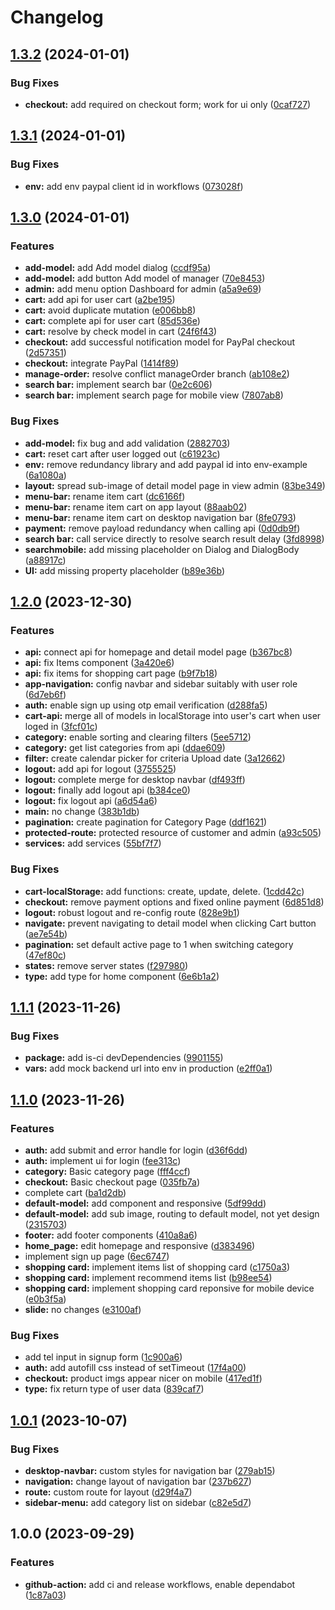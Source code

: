 # Changelog

## [1.3.2](https://github.com/ngyngcphu/tick3d-fe/compare/v1.3.1...v1.3.2) (2024-01-01)


### Bug Fixes

* **checkout:** add required on checkout form; work for ui only ([0caf727](https://github.com/ngyngcphu/tick3d-fe/commit/0caf727b52c34ac021e3cfcc6d0a863a77ae07a8))

## [1.3.1](https://github.com/ngyngcphu/tick3d-fe/compare/v1.3.0...v1.3.1) (2024-01-01)


### Bug Fixes

* **env:** add env paypal client id in workflows ([073028f](https://github.com/ngyngcphu/tick3d-fe/commit/073028f9347a4ab5717de351dea7bba8dac6bf9c))

## [1.3.0](https://github.com/ngyngcphu/tick3d-fe/compare/v1.2.0...v1.3.0) (2024-01-01)


### Features

* **add-model:** add Add model dialog ([ccdf95a](https://github.com/ngyngcphu/tick3d-fe/commit/ccdf95a172c88180c59797670380c2514058f6eb))
* **add-model:** add button Add model of manager ([70e8453](https://github.com/ngyngcphu/tick3d-fe/commit/70e845334804351a9ff57a02f9f3ba0537d54aa4))
* **admin:** add menu option Dashboard for admin ([a5a9e69](https://github.com/ngyngcphu/tick3d-fe/commit/a5a9e6952a320f750c0ea88b9d8906a1360da3b1))
* **cart:** add api for user cart ([a2be195](https://github.com/ngyngcphu/tick3d-fe/commit/a2be195c137b2c351ea7129a1be5782c97d73865))
* **cart:** avoid duplicate mutation ([e006bb8](https://github.com/ngyngcphu/tick3d-fe/commit/e006bb8489e3118e819013d3a05815a7525fcece))
* **cart:** complete api for user cart ([85d536e](https://github.com/ngyngcphu/tick3d-fe/commit/85d536ed23b20256ef0ea0f01844c7ac2e8f2317))
* **cart:** resolve by check model in cart ([24f6f43](https://github.com/ngyngcphu/tick3d-fe/commit/24f6f4395d461d5fbc253844034ccf26fabaa095))
* **checkout:** add successful notification model for PayPal checkout ([2d57351](https://github.com/ngyngcphu/tick3d-fe/commit/2d573519b44fb2067bb3b0c69eb600927551519c))
* **checkout:** integrate PayPal ([1414f89](https://github.com/ngyngcphu/tick3d-fe/commit/1414f899c86f490adbdf50d3e52b24eac3611311))
* **manage-order:** resolve conflict manageOrder branch ([ab108e2](https://github.com/ngyngcphu/tick3d-fe/commit/ab108e2c60591452ee270eb34ff7505f1918eb11))
* **search bar:** implement search bar ([0e2c606](https://github.com/ngyngcphu/tick3d-fe/commit/0e2c6065e61c0d7a127562a339445681301fea6e))
* **search bar:** implement search page for mobile view ([7807ab8](https://github.com/ngyngcphu/tick3d-fe/commit/7807ab8b8e484f1e01e0aaaf28f350880cc750b6))


### Bug Fixes

* **add-model:** fix bug and add validation ([2882703](https://github.com/ngyngcphu/tick3d-fe/commit/28827035641d9f24b7b10cd00c4f02117198014f))
* **cart:** reset cart after user logged out ([c61923c](https://github.com/ngyngcphu/tick3d-fe/commit/c61923c829b48919e6f004aa64a5958f728ff77c))
* **env:** remove redundancy library and add paypal id into env-example ([6a1080a](https://github.com/ngyngcphu/tick3d-fe/commit/6a1080a4224788404d751a9fea5a097d6cc78f1e))
* **layout:** spread sub-image of detail model page in view admin ([83be349](https://github.com/ngyngcphu/tick3d-fe/commit/83be3498207475018bd63b7faac9f088e6d881fc))
* **menu-bar:** rename item cart ([dc6166f](https://github.com/ngyngcphu/tick3d-fe/commit/dc6166f0aeb4c15683f914e3f68f1b26683f5667))
* **menu-bar:** rename item cart on app layout ([88aab02](https://github.com/ngyngcphu/tick3d-fe/commit/88aab0213d71dbaa74a52ea824068dd4064392dc))
* **menu-bar:** rename item cart on desktop navigation bar ([8fe0793](https://github.com/ngyngcphu/tick3d-fe/commit/8fe079312b81f4ef3b2833d69ba24dee6aa0a205))
* **payment:** remove payload redundancy when calling api ([0d0db9f](https://github.com/ngyngcphu/tick3d-fe/commit/0d0db9f16a34a2766974dd25427f2949bf2a0b45))
* **search bar:** call service directly to resolve search result delay ([3fd8998](https://github.com/ngyngcphu/tick3d-fe/commit/3fd899873ac7f3f0538d2936f84e1bdc956ca512))
* **searchmobile:** add missing placeholder on Dialog and DialogBody ([a88917c](https://github.com/ngyngcphu/tick3d-fe/commit/a88917cb6c1b28cbf368b67ee2fa1d2fbbb0cc73))
* **UI:** add missing property placeholder ([b89e36b](https://github.com/ngyngcphu/tick3d-fe/commit/b89e36b0d720c2148de6eba70295923de95a8304))

## [1.2.0](https://github.com/ngyngcphu/tick3d-fe/compare/v1.1.1...v1.2.0) (2023-12-30)


### Features

* **api:** connect api for homepage and detail model page ([b367bc8](https://github.com/ngyngcphu/tick3d-fe/commit/b367bc8bddae8880dcb7c7318c7aebeacefbbe38))
* **api:** fix Items component ([3a420e6](https://github.com/ngyngcphu/tick3d-fe/commit/3a420e603def0b76f82f0b077038fb59c5cf02b3))
* **api:** fix items for shopping cart page ([b9f7b18](https://github.com/ngyngcphu/tick3d-fe/commit/b9f7b18d6f60b93f8b18310b43a881eff952201c))
* **app-navigation:** config navbar and sidebar suitably with user role ([6d7eb6f](https://github.com/ngyngcphu/tick3d-fe/commit/6d7eb6f2dda1382d3ae1ce3a9774f7338a515651))
* **auth:** enable sign up using otp email verification ([d288fa5](https://github.com/ngyngcphu/tick3d-fe/commit/d288fa55caba530c8871df5f5676d31c2065785b))
* **cart-api:** merge all of models in localStorage into user's cart when user loged in ([3fcf01c](https://github.com/ngyngcphu/tick3d-fe/commit/3fcf01c20488335645f98929acf7f737e3578e8e))
* **category:** enable sorting and clearing filters ([5ee5712](https://github.com/ngyngcphu/tick3d-fe/commit/5ee5712b723fabf598da340e8d4156770e375b5e))
* **category:** get list categories from api ([ddae609](https://github.com/ngyngcphu/tick3d-fe/commit/ddae6095dfa2db234d6980f7e2f30b3f94056787))
* **filter:** create calendar picker for criteria Upload date ([3a12662](https://github.com/ngyngcphu/tick3d-fe/commit/3a12662036d7ac4c4c43e3f44378f56c73e7ce6a))
* **logout:** add api for logout ([3755525](https://github.com/ngyngcphu/tick3d-fe/commit/375552584fc23ed1f027753fb45572ebeee47452))
* **logout:** complete merge for desktop navbar ([df493ff](https://github.com/ngyngcphu/tick3d-fe/commit/df493ffd9e13e598fd3baf7c3581de52a1bcdc08))
* **logout:** finally add logout api ([b384ce0](https://github.com/ngyngcphu/tick3d-fe/commit/b384ce05d0f6bdb219355b36f7500235c5cd9d26))
* **logout:** fix logout api ([a6d54a6](https://github.com/ngyngcphu/tick3d-fe/commit/a6d54a6f88e05d468a3dbdf157ff8e3bcc6d4e09))
* **main:** no change ([383b1db](https://github.com/ngyngcphu/tick3d-fe/commit/383b1db267e9e9865882a3f0b982278d850f9cf9))
* **pagination:** create pagination for Category Page ([ddf1621](https://github.com/ngyngcphu/tick3d-fe/commit/ddf16214add392533dc7cdf571e609fbd4aa7f6a))
* **protected-route:** protected resource of customer and admin ([a93c505](https://github.com/ngyngcphu/tick3d-fe/commit/a93c505c096190b0d758476225d199cc279363c3))
* **services:** add services ([55bf7f7](https://github.com/ngyngcphu/tick3d-fe/commit/55bf7f7840dd998e6b032c673acb32d0e6cb3521))


### Bug Fixes

* **cart-localStorage:** add functions: create, update, delete. ([1cdd42c](https://github.com/ngyngcphu/tick3d-fe/commit/1cdd42c04363f01a1d7f3a9fa72d168a66ca3439))
* **checkout:** remove payment options and fixed online payment ([6d851d8](https://github.com/ngyngcphu/tick3d-fe/commit/6d851d8a4fa2e072fea35bb868e110cf36d910c6))
* **logout:** robust logout and re-config route ([828e9b1](https://github.com/ngyngcphu/tick3d-fe/commit/828e9b18fc8eeda7e499cbbf78c64ddaa310cc2f))
* **navigate:** prevent navigating to detail model when clicking Cart button ([ae7e54b](https://github.com/ngyngcphu/tick3d-fe/commit/ae7e54b47c4ffde74d90179b1e60e87a3df08a1c))
* **pagination:** set default active page to 1 when switching category ([47ef80c](https://github.com/ngyngcphu/tick3d-fe/commit/47ef80c8aebb06c6f4d9ef6abe56be89c2ad6fd9))
* **states:** remove server states ([f297980](https://github.com/ngyngcphu/tick3d-fe/commit/f29798042c51ade8000b3bede2c5bb9653322e1a))
* **type:** add type for home component ([6e6b1a2](https://github.com/ngyngcphu/tick3d-fe/commit/6e6b1a292f4a56575fa81a26ce5a3232d8e96d9a))

## [1.1.1](https://github.com/ngyngcphu/tick3d-fe/compare/v1.1.0...v1.1.1) (2023-11-26)


### Bug Fixes

* **package:** add is-ci devDependencies ([9901155](https://github.com/ngyngcphu/tick3d-fe/commit/9901155dc523fbe29e3501b2a924e8ca851e8482))
* **vars:** add mock backend url into env in production ([e2ff0a1](https://github.com/ngyngcphu/tick3d-fe/commit/e2ff0a118db3d0d8bde01880e4174cc1b671a9d5))

## [1.1.0](https://github.com/ngyngcphu/tick3d-fe/compare/v1.0.1...v1.1.0) (2023-11-26)


### Features

* **auth:** add submit and error handle for login ([d36f6dd](https://github.com/ngyngcphu/tick3d-fe/commit/d36f6ddb2e5e74764c22c98c176768508548e021))
* **auth:** implement ui for login ([fee313c](https://github.com/ngyngcphu/tick3d-fe/commit/fee313cca392a296cb28de43a4013dd067dc2a99))
* **category:** Basic category page ([fff4ccf](https://github.com/ngyngcphu/tick3d-fe/commit/fff4ccfee0dcfac4d771b93ce04a0007daa6f71c))
* **checkout:** Basic checkout page ([035fb7a](https://github.com/ngyngcphu/tick3d-fe/commit/035fb7af8efe197e22632d2849a64a9fd73814f0))
* complete cart ([ba1d2db](https://github.com/ngyngcphu/tick3d-fe/commit/ba1d2db0d6084e653bd447e521d8408205281abc))
* **default-model:** add component and responsive ([5df99dd](https://github.com/ngyngcphu/tick3d-fe/commit/5df99ddce80417504578f264249ee8139f88d106))
* **default-model:** add sub image, routing to default model, not yet design ([2315703](https://github.com/ngyngcphu/tick3d-fe/commit/231570352d2e77ec793d382d0b1a707f9b747f7e))
* **footer:** add footer components ([410a8a6](https://github.com/ngyngcphu/tick3d-fe/commit/410a8a6f84192679cbf4bab1e8b3f58adbc21bf1))
* **home_page:** edit homepage and responsive ([d383496](https://github.com/ngyngcphu/tick3d-fe/commit/d3834967bd5a86e21d43b6057338bf3f4ab5f10e))
* implement sign up page ([6ec6747](https://github.com/ngyngcphu/tick3d-fe/commit/6ec67475106e05138efc0981419783af781f3b7e))
* **shopping card:** implement items list of shopping card ([c1750a3](https://github.com/ngyngcphu/tick3d-fe/commit/c1750a3d60995789b7d9e1ca0700508e01bd4685))
* **shopping card:** implement recommend items list ([b98ee54](https://github.com/ngyngcphu/tick3d-fe/commit/b98ee542c4940fc41785fe72ef45d61085f5c702))
* **shopping card:** implement shopping card reponsive for mobile device ([e0b3f5a](https://github.com/ngyngcphu/tick3d-fe/commit/e0b3f5a82a8ed211347c4abf6de213e717e9a864))
* **slide:** no changes ([e3100af](https://github.com/ngyngcphu/tick3d-fe/commit/e3100af82368baa6a988550b1d44b951be1ad82c))


### Bug Fixes

* add tel input in signup form ([1c900a6](https://github.com/ngyngcphu/tick3d-fe/commit/1c900a699798f9a53b174776710d738d514791cd))
* **auth:** add autofill css instead of setTimeout ([17f4a00](https://github.com/ngyngcphu/tick3d-fe/commit/17f4a003b4fabeec0f4726e3c7da06f2c4ff1b39))
* **checkout:** product imgs appear nicer on mobile ([417ed1f](https://github.com/ngyngcphu/tick3d-fe/commit/417ed1fd09f1fe9e916889e7825d2b3b776e4824))
* **type:** fix return type of user data ([839caf7](https://github.com/ngyngcphu/tick3d-fe/commit/839caf7e566ba8a82bd28bf81017e4d2ecf14455))

## [1.0.1](https://github.com/ngyngcphu/tick3d-fe/compare/v1.0.0...v1.0.1) (2023-10-07)


### Bug Fixes

* **desktop-navbar:** custom styles for navigation bar ([279ab15](https://github.com/ngyngcphu/tick3d-fe/commit/279ab1529504934bf8e6e3d78c28ca6bd30a46cf))
* **navigation:** change layout of navigation bar ([237b627](https://github.com/ngyngcphu/tick3d-fe/commit/237b627551cde693c8c7e49efd0c96f0ccb977c8))
* **route:** custom route for layout ([d29f4a7](https://github.com/ngyngcphu/tick3d-fe/commit/d29f4a77c5566c98e3cd2fa84a3390a10c7b24b3))
* **sidebar-menu:** add category list on sidebar ([c82e5d7](https://github.com/ngyngcphu/tick3d-fe/commit/c82e5d7faad70932ef17518b775f065169266d9f))

## 1.0.0 (2023-09-29)


### Features

* **github-action:** add ci and release workflows, enable dependabot ([1c87a03](https://github.com/ngyngcphu/tick3d-fe/commit/1c87a03dfd759e832d1bd53acb3e55147d8a3aa6))
